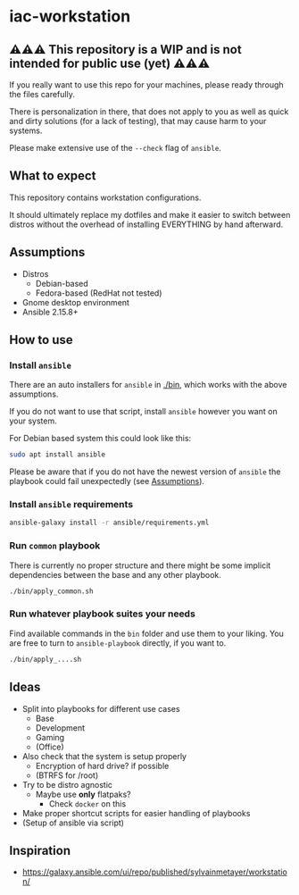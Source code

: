 # iac-workstation

## **⚠️⚠️⚠️ This repository is a WIP and is not intended for public use (yet) ⚠️⚠️⚠️**

If you really want to use this repo for your machines, please ready through the files
carefully.

There is personalization in there, that does not apply to you as well as
quick and dirty solutions (for a lack of testing), that may cause harm to your
systems.

Please make extensive use of the `--check` flag of `ansible`.

## What to expect

This repository contains workstation configurations.

It should ultimately replace my dotfiles and make it easier to switch between distros without
the overhead of installing EVERYTHING by hand afterward.

## Assumptions

  * Distros
    * Debian-based
    * Fedora-based (RedHat not tested)
  * Gnome desktop environment
  * Ansible 2.15.8+

## How to use

### Install `ansible`

There are an auto installers for `ansible` in [./bin](./bin), which works
with the above assumptions.

If you do not want to use that script, install `ansible` however you want
on your system.

For Debian based system this could look like this:

```bash
sudo apt install ansible
```

Please be aware that if you do not have the newest version of `ansible`
the playbook could fail unexpectedly (see [Assumptions](#assumptions)).

### Install `ansible` requirements

```bash
ansible-galaxy install -r ansible/requirements.yml
```

### Run `common` playbook

There is currently no proper structure and there might be some implicit
dependencies between the base and any other playbook.

```bash
./bin/apply_common.sh
```

### Run whatever playbook suites your needs

Find available commands in the `bin` folder and use them to your liking.
You are free to turn to `ansible-playbook` directly, if you want to.

```bash
./bin/apply_....sh
```

## Ideas

  * Split into playbooks for different use cases 
    * Base
    * Development
    * Gaming
    * (Office)
  * Also check that the system is setup properly
    * Encryption of hard drive? if possible
    * (BTRFS for /root)
  * Try to be distro agnostic
    * Maybe use **only** flatpaks?
      * Check `docker` on this 
  * Make proper shortcut scripts for easier handling of playbooks
  * (Setup of ansible via script) 


## Inspiration

  - https://galaxy.ansible.com/ui/repo/published/sylvainmetayer/workstation/
